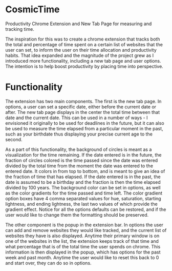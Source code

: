 # CosmicTime
Productivity Chrome Extension and New Tab Page for measuring and tracking time. 

The inspiration for this was to create a chrome extension that tracks both the total and percentage of time spent on a certain list of websites that the user can set, to inform the user on their time allocation and productivity habits. That idea expanded and the magnitude of the project grew as I introduced more functionality, including a new tab page and user options. The intention is to help boost productivity by placing time into perspective. 

# Functionality 
The extension has two main components. The first is the new tab page. In options, a user can set a specific date, either before the current date or after. The new tab page displays in the center the total time between that date and the current date. This can be used in a number of ways - I envisioned it originally to be used for deadlines in the future, but it can also be used to measure the time elapsed from a particular moment in the past, such as your birthdate thus displaying your precise current age to the second. 

As a part of this functionality, the background of circles is meant as a visualization for the time remaining. If the date entered is in the future, the fraction of circles colored is the time passed since the date was entered divided by the total time from the moment the date was entered to the entered date. It colors in from top to bottom, and is meant to give an idea of the fraction of time that has elapsed. If the date entered is in the past, the date is assumed to be a birthday and the fraction is then the time elapsed divided by 100 years. The background color can be set in options, as well as the color gradients for the time passed and time left. The color gradient option boxes have 4 comma separated values for hue, saturation, starting lightness, and ending lightness, the last two values of which provide the gradient effect. Notice for all the options defaults can be restored, and if the user would like to change them the formatting should be preserved.

The other component is the popup in the extension bar. In options the user can add and remove websites they would like tracked, and the current list of websites they have is also displayed. Anytime their primary window is on one of the websites in the list, the extension keeps track of that time and what percentage that is of the total time the user spends on chrome. This information is then displayed in the popup, which has options for the past week and past month. Anytime the user would like to reset this back to 0 and start over, they can do so in options. 
